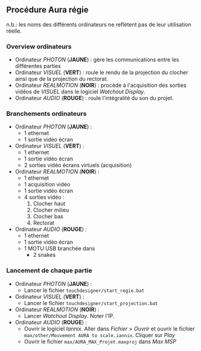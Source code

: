 ## Procédure Aura régie

n.b.: les noms des différents ordinateurs ne reflètent pas de leur utilisation réelle.

### Overview ordinateurs
- Ordinateur _PHOTON_ (**JAUNE**) : gère les communications entre les différentes parties
- Ordinateur _VISUEL_ (**VERT**) : roule le rendu de la projection du clocher ainsi que de la projection du rectorat.
- Ordinateur _REALMOTION_ (**NOIR**) : procède à l'acquisition des sorties vidéos de _VISUEL_ dans le logiciel _Watchout Display_.
- Ordinateur _AUDIO_ (**ROUGE**) : roule l'intégralité du son du projet.


### Branchements ordinateurs
- Ordinateur _PHOTON_ (**JAUNE**) : 
	- 1 ethernet
	- 1 sortie vidéo écran
- Ordinateur _VISUEL_ (**VERT**) : 
	- 1 ethernet
	- 1 sortie vidéo écran
	- 2 sorties vidéo écrans virtuels (acquisition)
- Ordinateur _REALMOTION_ (**NOIR**) : 
	- 1 ethernet
	- 1 acquisition vidéo
	- 1 sortie vidéo écran
	- 4 sorties vidéo :
		1. Clocher haut
		2. Clocher milieu
		3. Clocher bas
		4. Rectorat 
- Ordinateur _AUDIO_ (**ROUGE**) : 
	- 1 ethernet
	- 1 sortie vidéo écran
	- 1 MOTU USB branchée dans
		- 2 snakes

### Lancement de chaque partie
- Ordinateur _PHOTON_ (**JAUNE**) : 
	- Lancer le fichier ```touchdesigner/start_regie.bat```
- Ordinateur _VISUEL_ (**VERT**) : 
	- Lancer le fichier ```touchdesigner/start_projection.bat``` 
- Ordinateur _REALMOTION_ (**NOIR**) : 
	- Lancer _Watchout Display_. Noter l'IP.
- Ordinateur _AUDIO_ (**ROUGE**) : 
	- Ouvrir le logiciel _Iannix_. Aller dans _Fichier_ > _Ouvrir_ et ouvrir le fichier ```max/other/Mouvement AURA to scale.iannix```. Cliquer sur _Play_
	- Ouvrir le fichier ```max/AURA_MAX_Projet.maxproj``` dans _Max MSP_
